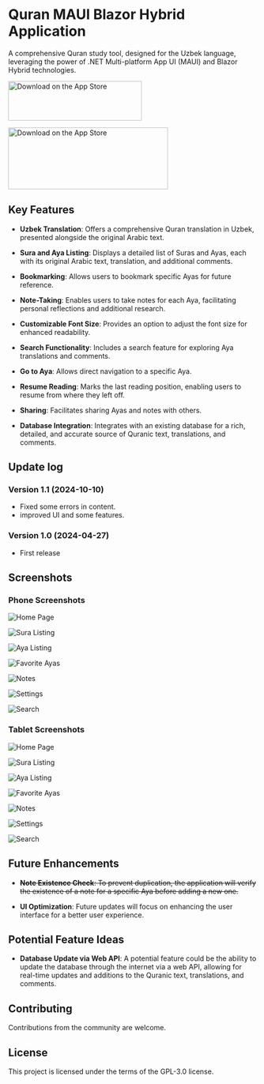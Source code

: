 # Quran MAUI Blazor Hybrid Application

A comprehensive Quran study tool, designed for the Uzbek language, leveraging the power of .NET Multi-platform App UI (MAUI) and Blazor Hybrid technologies.

<a href="https://play.google.com/store/apps/details?id=org.suleymaniyevakfi.quron"><img src="https://developer.apple.com/assets/elements/badges/download-on-the-app-store.svg" alt="Download on the App Store" width="270" height="80"></a>

<a href="https://apps.apple.com/us/app/qur%CA%BCon-tafsiri/id6499478366"><img src="https://play.google.com/intl/en_us/badges/static/images/badges/en_badge_web_generic.png" alt="Download on the App Store" width="323" height="125"></a>


## Key Features

- **Uzbek Translation**: Offers a comprehensive Quran translation in Uzbek, presented alongside the original Arabic text.

- **Sura and Aya Listing**: Displays a detailed list of Suras and Ayas, each with its original Arabic text, translation, and additional comments.

- **Bookmarking**: Allows users to bookmark specific Ayas for future reference.

- **Note-Taking**: Enables users to take notes for each Aya, facilitating personal reflections and additional research.

- **Customizable Font Size**: Provides an option to adjust the font size for enhanced readability.

- **Search Functionality**: Includes a search feature for exploring Aya translations and comments.

- **Go to Aya**: Allows direct navigation to a specific Aya.

- **Resume Reading**: Marks the last reading position, enabling users to resume from where they left off.

- **Sharing**: Facilitates sharing Ayas and notes with others.

- **Database Integration**: Integrates with an existing database for a rich, detailed, and accurate source of Quranic text, translations, and comments.

## Update log

### Version 1.1 (2024-10-10)
* Fixed some errors in content.
* improved UI and some features.

### Version 1.0 (2024-04-27)
* First release


## Screenshots

### Phone Screenshots

![Home Page](ScreenShots/Screenshot_1713472935.png)

![Sura Listing](ScreenShots/Screenshot_1713472945.png)

![Aya Listing](ScreenShots/Screenshot_1713472999.png)

![Favorite Ayas](ScreenShots/Screenshot_1713473009.png)

![Notes](ScreenShots/Screenshot_1713473013.png)

![Settings](ScreenShots/Screenshot_1713473034.png)

![Search](ScreenShots/Screenshot_1713527643.png)

### Tablet Screenshots

![Home Page](ScreenShots/Screenshot_1713511293.png)

![Sura Listing](ScreenShots/Screenshot_1713511316.png)

![Aya Listing](ScreenShots/Screenshot_1713511360.png)

![Favorite Ayas](ScreenShots/Screenshot_1713511381.png)

![Notes](ScreenShots/Screenshot_1713511387.png)

![Settings](ScreenShots/Screenshot_1713511373.png)

![Search](ScreenShots/Screenshot_1713511429.png)

## Future Enhancements

- ~~**Note Existence Check**: To prevent duplication, the application will verify the existence of a note for a specific Aya before adding a new one.~~

- **UI Optimization**: Future updates will focus on enhancing the user interface for a better user experience.

## Potential Feature Ideas

- **Database Update via Web API**: A potential feature could be the ability to update the database through the internet via a web API, allowing for real-time updates and additions to the Quranic text, translations, and comments.

## Contributing

Contributions from the community are welcome.

## License

This project is licensed under the terms of the GPL-3.0 license.
